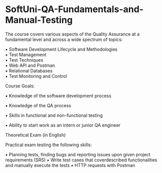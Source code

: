 # SoftUni-QA-Fundamentals-and-Manual-Testing 

The course covers various aspects of the Quality  Assurance at a fundamental level and across a wide  spectrum of topics:

▪ Software Development Lifecycle and Methodologies  
▪ Test Management  
▪ Test Techniques  
▪ Web API and Postman  
▪ Relational Databases  
▪ Test Monitoring and Control

Course Goals: 

▪ Knowledge of the software development process 

▪ Knowledge of the QA process 

▪ Skills in functional and non-functional testing 

▪ Ability to start work as an intern or junior QA engineer

 Theoretical Exam (in English)
 
 Practical exam testing the following skills: 
 
▪ Planning tests, finding bugs and reporting issues upon given project requirements (SRS)
▪ Write test cases that coverdescribed functionalities and manually execute the tests
▪ HTTP requests with Postman



 
